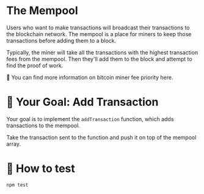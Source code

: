 # The Mempool

Users who want to make transactions will broadcast their transactions to the blockchain network. The mempool is a place for miners to keep those transactions before adding them to a block.

Typically, the miner will take all the transactions with the highest transaction fees from the mempool. Then they'll add them to the block and attempt to find the proof of work.

📖 You can find more information on bitcoin miner fee priority here.

# 🏁 Your Goal: Add Transaction

Your goal is to implement the `addTransaction` function, which adds transactions to the mempool.

Take the transaction sent to the function and push it on top of the mempool array.

# 🧪 How to test

```
npm test
```
